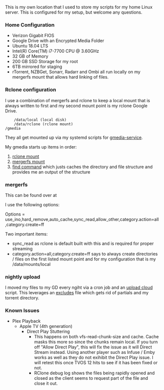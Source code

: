 This is my own location that I used to store my scripts for my home Linux server. This is configured for my setup, but welcome any questions.

### Home Configuration

- Verizon Gigabit FIOS
- Google Drive with an Encrypted Media Folder
- Ubuntu 18.04 LTS
- Intel(R) Core(TM) i7-7700 CPU @ 3.60GHz
- 32 GB of Memory
- 200 GB SSD Storage for my root
- 6TB mirrored for staging
- rTorrent, NZBGet, Sonarr, Radarr and Ombi all run locally on my mergerfs mount that allows hard linking of files.

### Rclone configuration
I use a combination of mergerfs and rclone to keep a local mount that is always written to first and my second mount point is my rclone Google Drive.

        /data/local (local disk)
        /data/rclone (rclone mount)
    /gmedia

They all get mounted up via my systemd scripts for [gmedia-service](https://github.com/animosity22/homescripts/blob/master/systemd/gmedia.service).

My gmedia starts up items in order:
1) [rclone mount](https://github.com/animosity22/homescripts/blob/master/rclone-systemd/gmedia-rclone.service)
2) [mergerfs mount](https://github.com/animosity22/homescripts/blob/master/rclone-systemd/gmedia.mount)
3) [find command](https://github.com/animosity22/homescripts/blob/master/rclone-systemd/gmedia-find.service) which justs caches the directory and file structure and provides me an output of the structure

### mergerfs
This can be found over at

I use the following options:

Options = use_ino,hard_remove,auto_cache,sync_read,allow_other,category.action=all,category.create=ff

Two important items:
- sync_read as rclone is default built with this and is required for proper streaming
- category.action=all,category.create=ff says to always create directories / files on the first listed mount point and for my configuration that is my /data/mounts/local

### nightly upload
I moved my files to my GD every ngiht via a cron job and an [upload cloud](https://github.com/animosity22/homescripts/blob/master/scripts/upload_cloud) script. This leverages an [excludes](https://github.com/animosity22/homescripts/blob/master/scripts/excludes) file which gets rid of partials and my torrent directory.

### Known Issues
- Plex Playback
  - Apple TV (4th generation)
    - Direct Play Stuttering
      - This happens on both vfs-read-chunk-size and cache. Cache masks this more so since the chunks remain local. If you turn off "Allow Direct Play", this will fix the issue as it will Direct Stream instead. Using another player such as Infuse / Emby works as well as they do not exihibit the Direct Play issue. I will retest this once TVOS 12 hits to see if it has been fixed or not.
      - RClone debug log shows the files being rapidly opened and closed as the client seems to request part of the file and close it out.
